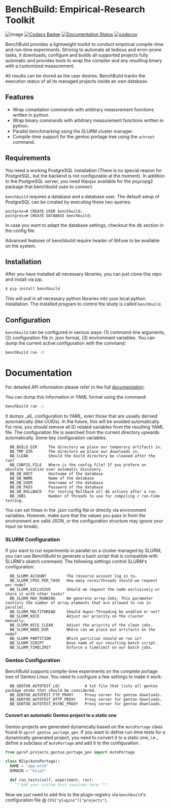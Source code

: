 # BenchBuild: Empirical-Research Toolkit
![image](https://travis-ci.org/PolyJIT/benchbuild.svg?branch=master)
[![Codacy Badge](https://api.codacy.com/project/badge/Grade/217af919753b4d16b3760282c1274751)](https://www.codacy.com/app/polyjit/benchbuild_2?utm_source=github.com&amp;utm_medium=referral&amp;utm_content=PolyJIT/benchbuild&amp;utm_campaign=Badge_Grade)
[![Documentation Status](https://readthedocs.org/projects/pprof-study/badge/?version=master)](http://pprof-study.readthedocs.io/en/master/?badge=master)
[![codecov](https://codecov.io/gh/PolyJIT/benchbuild/branch/master/graph/badge.svg)](https://codecov.io/gh/PolyJIT/benchbuild)

BenchBuild provides a lightweight toolkit to conduct empirical compile-time and run-time experiments.
Striving to automate all tedious and error-prone tasks, it downloads, configure and builds all supported projects fully automatic and provides tools to wrap the compiler and any resulting binary with a customized measurement.

All results can be stored as the user desires.
BenchBuild tracks the execution status of all its managed projects inside an own database.

## Features

- Wrap compilation commands with arbitrary measurement functions written in python.
- Wrap binary commands with arbitrary measurement functions written in python.
- Parallel benchmarking using the SLURM cluster manager.
- Compile-time support for the gentoo portage tree using the `uchroot` command.

## Requirements

You need a working PostgreSQL installation (There is no special reason for PostgreSQL, but the backend is not configurable at the moment).
In addition to the PostgreSQL server, you need libpqxx available for the psycopg2 package that benchbuild uses to connect.

`benchbuild` requires a database and a database user.
The default setup of PostgreSQL can be created by executing these two queries:

```psql
postgres=# CREATE USER benchbuild;
postgres=# CREATE DATABASE benchbuild;
```

In case you want to adapt the database settings, checkout the db section in the config file.

Advanced features of benchbuild require header of libfuse to be available on the system.

## Installation

After you have installed all necessary libraries, you can just clone this repo and install via pip.

```bash
$ pip install benchbuild
```

This will pull in all necessary python libraries into your local python installation.
The installed program to control the study is called `benchbuild`.

## Configuration

`benchbuild` can be configured in various ways: (1) command-line arguments, (2) configuration file in .json format, (3) environment variables. 
You can dump the current active configuration with the command:

```bash
benchbuild run -d
```

# Documentation

For detailed API information please refer to the full
[documentation](https://simbuerg.github.io/benchbuild):

You can dump this information in YAML format using the command:
```bash
benchbuild run -s
```

It dumps \_all\_ configuration to YAML, even those that are usually derived automatically (like UUIDs).
In the future, this will be avoided automatically.
For now, you should remove all ID related variables from the resulting YAML file.
The configuration file is searched from the current directory upwards automatically.
Some key configuration variables:

```
  BB_BUILD_DIR     The directory we place our temporary artifacts in.
  BB_TMP_DIR       The directory we place our downloads in.
  BB_CLEAN         Should the build directory be cleaned after the run?
  BB_CONFIG_FILE   Where is the config file? If you prefere an absolute location over automatic discovery.
  BB_DB_HOST       Hostname of the database
  BB_DB_NAME       Name of the database
  BB_DB_USER       Username of the database
  BB_DB_PASS       Password of the database
  BB_DB_ROLLBACK   For testing Rollback all db actions after a run.
  BB_JOBS          Number of threads to use for compiling / run-time testing.
```

You can set these in the .json config file or directly via environment
variables. However, make sure that the values you pass in from the
environment are valid JSON, or the configuration structure may ignore
your input (or break).

### SLURM Configuration

If you want to run experiments in parallel on a cluster managed by
SLURM, you can use BenchBuild to generate a bash script that is
compatible with SLURM's sbatch command. The following settings control
SLURM's configuration:

```
  BB_SLURM_ACCOUNT         The resource account log in to.
  BB_SLURM_CPUS_PER_TASK   How many cores/threads should we request per node?
  BB_SLURM_EXCLUSIVE       Should we request the node exclusively or share it with other tasks?
  BB_SLURM_MAX_RUNNING     We generate array-Jobs. This parameter controls the number of array elements that are allowed to run in parallel.
  BB_SLURM_MULTITHREAD     Should Hyper-Threading be enabled or not?
  BB_SLURM_NICE            Adjust our priority on the cluster manually.
  BB_SLURM_NICE_CLEAN      Adjust the priority of the clean jobs.
  BB_SLURM_NODE_DIR        Where can we place our artifacts on the node?
  BB_SLURM_PARTITION       Which partition should we run in?
  BB_SLURM_SCRIPT          Base name of our resulting batch script.
  BB_SLURM_TIMELIMIT       Enforce a timelimit on our batch jobs.
```

### Gentoo Configuration

BenchBuild supports compile-time experiments on the complete portage
tree of Gentoo Linux. You need to configure a few settings to make it
work:

```
  BB_GENTOO_AUTOTEST_LOC           A txt file that lists all gentoo package atoms that should be considered.
  BB_GENTOO_AUTOTEST_FTP_PROXY     Proxy server for gentoo downloads.
  BB_GENTOO_AUTOTEST_HTTP_PROXY    Proxy server for gentoo downloads.
  BB_GENTOO_AUTOTEST_RSYNC_PROXY   Proxy server for gentoo downloads.
```

#### Convert an automatic Gentoo project to a static one

Gentoo projects are generated dynamically based on the `AutoPortage`
class found in `pprof.gentoo.portage_gen`. If you want to define
run-time tests for a dynamically generated project, you need to convert
it to a static one, i.e., define a subclass of `AutoPortage` and add it
to the configuration.

```python
from pprof.projects.gentoo.portage_gen import AutoPortage

class BZip(AutoPortage):
  NAME = "app-arch"
  DOMAIN = "bzip2"

  def run_tests(self, experiment, run):
    """Add your custom test routines here."""
```

Now we just need to add this to the plugin registry via `benchbuild`'s
configuration file @ `CFG["plugins"]["projects"]`.
